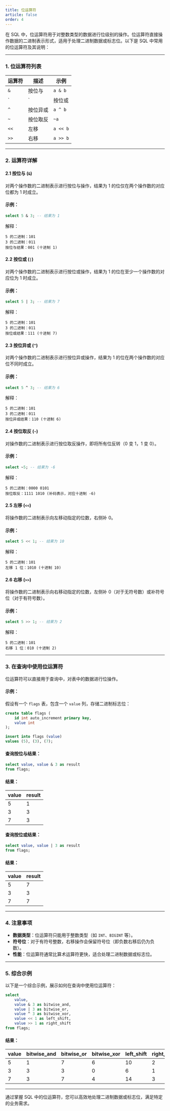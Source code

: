 ```yaml
---
title: 位运算符
article: false
order: 4
---
```


在 SQL 中，位运算符用于对整数类型的数据进行位级别的操作。位运算符直接操作数据的二进制表示形式，适用于处理二进制数据或标志位。以下是 SQL 中常用的位运算符及其说明：

---

### 1. **位运算符列表**

| 运算符 | 描述     | 示例     |
| ------ | -------- | -------- |
| `&`    | 按位与   | `a & b`  |
| `|`    | 按位或   | `a | b`  |
| `^`    | 按位异或 | `a ^ b`  |
| `~`    | 按位取反 | `~a`     |
| `<<`   | 左移     | `a << b` |
| `>>`   | 右移     | `a >> b` |

---

### 2. **运算符详解**

#### 2.1 **按位与 (`&`)**
对两个操作数的二进制表示进行按位与操作，结果为 1 的位仅在两个操作数的对应位都为 1 时成立。

#### 示例：
```sql
select 5 & 3; -- 结果为 1
```
解释：
```
5 的二进制：101
3 的二进制：011
按位与结果：001 (十进制 1)
```

#### 2.2 **按位或 (`|`)**
对两个操作数的二进制表示进行按位或操作，结果为 1 的位在至少一个操作数的对应位为 1 时成立。

#### 示例：
```sql
select 5 | 3; -- 结果为 7
```
解释：
```
5 的二进制：101
3 的二进制：011
按位或结果：111 (十进制 7)
```

#### 2.3 **按位异或 (`^`)**
对两个操作数的二进制表示进行按位异或操作，结果为 1 的位在两个操作数的对应位不同时成立。

#### 示例：
```sql
select 5 ^ 3; -- 结果为 6
```
解释：
```
5 的二进制：101
3 的二进制：011
按位异或结果：110 (十进制 6)
```

#### 2.4 **按位取反 (`~`)**
对操作数的二进制表示进行按位取反操作，即将所有位反转（0 变 1，1 变 0）。

#### 示例：
```sql
select ~5; -- 结果为 -6
```
解释：
```
5 的二进制：0000 0101
按位取反：1111 1010 (补码表示，对应十进制 -6)
```

#### 2.5 **左移 (`<<`)**
将操作数的二进制表示向左移动指定的位数，右侧补 0。

#### 示例：
```sql
select 5 << 1; -- 结果为 10
```
解释：
```
5 的二进制：101
左移 1 位：1010 (十进制 10)
```

#### 2.6 **右移 (`>>`)**
将操作数的二进制表示向右移动指定的位数，左侧补 0（对于无符号数）或补符号位（对于有符号数）。

#### 示例：
```sql
select 5 >> 1; -- 结果为 2
```
解释：
```
5 的二进制：101
右移 1 位：010 (十进制 2)
```

---

### 3. **在查询中使用位运算符**
位运算符可以直接用于查询中，对表中的数据进行位操作。

#### 示例：
假设有一个 `flags` 表，包含一个 `value` 列，存储二进制标志位：
```sql
create table flags (
    id int auto_increment primary key,
    value int
);

insert into flags (value)
values (5), (3), (7);
```

#### 查询按位与结果：
```sql
select value, value & 3 as result
from flags;
```

#### 结果：
| value | result |
| ----- | ------ |
| 5     | 1      |
| 3     | 3      |
| 7     | 3      |

#### 查询按位或结果：
```sql
select value, value | 3 as result
from flags;
```

#### 结果：
| value | result |
| ----- | ------ |
| 5     | 7      |
| 3     | 3      |
| 7     | 7      |

---

### 4. **注意事项**
- **数据类型**：位运算符只能用于整数类型（如 `INT`、`BIGINT` 等）。
- **符号位**：对于有符号整数，右移操作会保留符号位（即负数右移后仍为负数）。
- **性能**：位运算符通常比算术运算符更快，适合处理二进制数据或标志位。

---

### 5. **综合示例**
以下是一个综合示例，展示如何在查询中使用位运算符：
```sql
select 
    value,
    value & 3 as bitwise_and,
    value | 3 as bitwise_or,
    value ^ 3 as bitwise_xor,
    value << 1 as left_shift,
    value >> 1 as right_shift
from flags;
```

#### 结果：
| value | bitwise_and | bitwise_or | bitwise_xor | left_shift | right_shift |
| ----- | ----------- | ---------- | ----------- | ---------- | ----------- |
| 5     | 1           | 7          | 6           | 10         | 2           |
| 3     | 3           | 3          | 0           | 6          | 1           |
| 7     | 3           | 7          | 4           | 14         | 3           |

---

通过掌握 SQL 中的位运算符，您可以高效地处理二进制数据或标志位，满足特定的业务需求。
